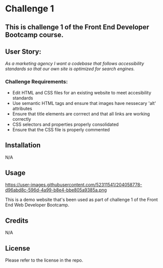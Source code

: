 # Challenge 1

## This is challenge 1 of the Front End Developer Bootcamp course.

## User Story:

*As a marketing agency I want a codebase that follows accessibility standards so that our own site is optimized for search engines.*

### Challenge Requirements:

- Edit HTML and CSS files for an existing website to meet accesibility standards
- Use semantic HTML tags and ensure that images have nessecary 'alt' attributes
- Ensure that title elements are corrrect and that all links are working correctly
- CSS selectors and properties properly consolidated
- Ensure that the CSS file is properly commented


## Installation

N/A

## Usage
https://user-images.githubusercontent.com/52311541/204058778-d96abd8c-596d-4a99-b8e4-bbe805a9385a.png

This is a demo website that's been used as part of challenge 1 of the Front End Web Developer Bootcamp.

## Credits

N/A

## License

Please refer to the license in the repo.


